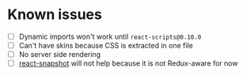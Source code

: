 # Known issues

- [ ] Dynamic imports won't work until `react-scripts@0.10.0`
- [ ] Can't have skins because CSS is extracted in one file
- [ ] No server side rendering
- [ ] [react-snapshot](https://github.com/geelen/react-snapshot) will not help because it is
    not Redux-aware for now